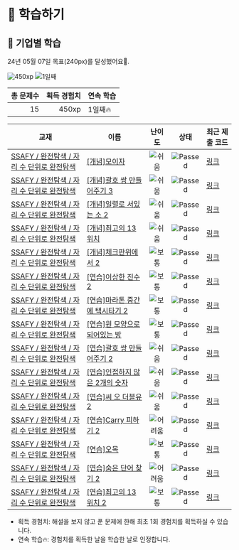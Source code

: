# 📖 학습하기

## 🚀 기업별 학습
24년 05월 07일 목표(240px)를 달성했어요🥳.

![450xp](https://img.shields.io/badge/EXP-450xp-%235cb85c.svg?for-the-badge)
![1일째](https://img.shields.io/badge/연속학습-1일째-%23E34F26.svg?for-the-badge)

|총 문제수|획득 경험치|연속 학습|
|---:|---:|---|
15|450xp|1일째🔥|

|교재|이름|난이도|상태|최근 제출 코드|
|---|---|:---:|:---:|---|
|[SSAFY / 완전탐색 / 자리 수 단위로 완전탐색](https://www.codetree.ai/missions?missionId=20)|[[개념]모이자](https://www.codetree.ai/missions/20/problems/gather)|![쉬움][easy]|![Passed][passed]|[링크](https://github.com/KimSangOuk/codetree-TILs/blob/main/240507/%EB%AA%A8%EC%9D%B4%EC%9E%90/gather.py)|
|[SSAFY / 완전탐색 / 자리 수 단위로 완전탐색](https://www.codetree.ai/missions?missionId=20)|[[개념]괄호 쌍 만들어주기 3](https://www.codetree.ai/missions/20/problems/pair-parentheses-3)|![쉬움][easy]|![Passed][passed]|[링크](https://github.com/KimSangOuk/codetree-TILs/blob/main/240507/%EA%B4%84%ED%98%B8%20%EC%8C%8D%20%EB%A7%8C%EB%93%A4%EC%96%B4%EC%A3%BC%EA%B8%B0%203/pair-parentheses-3.py)|
|[SSAFY / 완전탐색 / 자리 수 단위로 완전탐색](https://www.codetree.ai/missions?missionId=20)|[[개념]일렬로 서있는 소 2](https://www.codetree.ai/missions/20/problems/cattle-in-a-rowing-up-2)|![쉬움][easy]|![Passed][passed]|[링크](https://github.com/KimSangOuk/codetree-TILs/blob/main/240507/%EC%9D%BC%EB%A0%AC%EB%A1%9C%20%EC%84%9C%EC%9E%88%EB%8A%94%20%EC%86%8C%202/cattle-in-a-rowing-up-2.py)|
|[SSAFY / 완전탐색 / 자리 수 단위로 완전탐색](https://www.codetree.ai/missions?missionId=20)|[[개념]최고의 13위치](https://www.codetree.ai/missions/20/problems/best-place-of-13)|![쉬움][easy]|![Passed][passed]|[링크](https://github.com/KimSangOuk/codetree-TILs/blob/main/240507/%EC%B5%9C%EA%B3%A0%EC%9D%98%2013%EC%9C%84%EC%B9%98/best-place-of-13.py)|
|[SSAFY / 완전탐색 / 자리 수 단위로 완전탐색](https://www.codetree.ai/missions?missionId=20)|[[개념]체크판위에서 2](https://www.codetree.ai/missions/20/problems/on-the-checkboard-2)|![보통][medium]|![Passed][passed]|[링크](https://github.com/KimSangOuk/codetree-TILs/blob/main/240507/%EC%B2%B4%ED%81%AC%ED%8C%90%EC%9C%84%EC%97%90%EC%84%9C%202/on-the-checkboard-2.py)|
|[SSAFY / 완전탐색 / 자리 수 단위로 완전탐색](https://www.codetree.ai/missions?missionId=20)|[[연습]이상한 진수 2](https://www.codetree.ai/missions/20/problems/awkward-digits-2)|![보통][medium]|![Passed][passed]|[링크](https://github.com/KimSangOuk/codetree-TILs/blob/main/240507/%EC%9D%B4%EC%83%81%ED%95%9C%20%EC%A7%84%EC%88%98%202/awkward-digits-2.py)|
|[SSAFY / 완전탐색 / 자리 수 단위로 완전탐색](https://www.codetree.ai/missions?missionId=20)|[[연습]마라톤 중간에 택시타기 2](https://www.codetree.ai/missions/20/problems/taking-a-taxi-in-the-middle-of-the-marathon-2)|![보통][medium]|![Passed][passed]|[링크](https://github.com/KimSangOuk/codetree-TILs/blob/main/240507/%EB%A7%88%EB%9D%BC%ED%86%A4%20%EC%A4%91%EA%B0%84%EC%97%90%20%ED%83%9D%EC%8B%9C%ED%83%80%EA%B8%B0%202/taking-a-taxi-in-the-middle-of-the-marathon-2.py)|
|[SSAFY / 완전탐색 / 자리 수 단위로 완전탐색](https://www.codetree.ai/missions?missionId=20)|[[연습]원 모양으로 되어있는 방](https://www.codetree.ai/missions/20/problems/a-room-in-a-circle)|![보통][medium]|![Passed][passed]|[링크](https://github.com/KimSangOuk/codetree-TILs/blob/main/240507/%EC%9B%90%20%EB%AA%A8%EC%96%91%EC%9C%BC%EB%A1%9C%20%EB%90%98%EC%96%B4%EC%9E%88%EB%8A%94%20%EB%B0%A9/a-room-in-a-circle.py)|
|[SSAFY / 완전탐색 / 자리 수 단위로 완전탐색](https://www.codetree.ai/missions?missionId=20)|[[연습]괄호 쌍 만들어주기 2](https://www.codetree.ai/missions/20/problems/pair-parentheses-2)|![쉬움][easy]|![Passed][passed]|[링크](https://github.com/KimSangOuk/codetree-TILs/blob/main/240507/%EA%B4%84%ED%98%B8%20%EC%8C%8D%20%EB%A7%8C%EB%93%A4%EC%96%B4%EC%A3%BC%EA%B8%B0%202/pair-parentheses-2.py)|
|[SSAFY / 완전탐색 / 자리 수 단위로 완전탐색](https://www.codetree.ai/missions?missionId=20)|[[연습]인접하지 않은 2개의 숫자](https://www.codetree.ai/missions/20/problems/two-non-adjacent-numbers)|![쉬움][easy]|![Passed][passed]|[링크](https://github.com/KimSangOuk/codetree-TILs/blob/main/240507/%EC%9D%B8%EC%A0%91%ED%95%98%EC%A7%80%20%EC%95%8A%EC%9D%80%202%EA%B0%9C%EC%9D%98%20%EC%88%AB%EC%9E%90/two-non-adjacent-numbers.py)|
|[SSAFY / 완전탐색 / 자리 수 단위로 완전탐색](https://www.codetree.ai/missions?missionId=20)|[[연습]씨 오 더블유 2](https://www.codetree.ai/missions/20/problems/c-o-w-2)|![쉬움][easy]|![Passed][passed]|[링크](https://github.com/KimSangOuk/codetree-TILs/blob/main/240507/%EC%94%A8%20%EC%98%A4%20%EB%8D%94%EB%B8%94%EC%9C%A0%202/c-o-w-2.py)|
|[SSAFY / 완전탐색 / 자리 수 단위로 완전탐색](https://www.codetree.ai/missions?missionId=20)|[[연습]Carry 피하기 2](https://www.codetree.ai/missions/20/problems/escaping-carry-2)|![어려움][hard]|![Passed][passed]|[링크](https://github.com/KimSangOuk/codetree-TILs/blob/main/240507/Carry%20%ED%94%BC%ED%95%98%EA%B8%B0%202/escaping-carry-2.py)|
|[SSAFY / 완전탐색 / 자리 수 단위로 완전탐색](https://www.codetree.ai/missions?missionId=20)|[[연습]오목](https://www.codetree.ai/missions/20/problems/O-mok)|![보통][medium]|![Passed][passed]|[링크](https://github.com/KimSangOuk/codetree-TILs/blob/main/240507/%EC%98%A4%EB%AA%A9/O-mok.py)|
|[SSAFY / 완전탐색 / 자리 수 단위로 완전탐색](https://www.codetree.ai/missions?missionId=20)|[[연습]숨은 단어 찾기 2](https://www.codetree.ai/missions/20/problems/find-hidden-words-2)|![어려움][hard]|![Passed][passed]|[링크](https://github.com/KimSangOuk/codetree-TILs/blob/main/240507/%EC%88%A8%EC%9D%80%20%EB%8B%A8%EC%96%B4%20%EC%B0%BE%EA%B8%B0%202/find-hidden-words-2.py)|
|[SSAFY / 완전탐색 / 자리 수 단위로 완전탐색](https://www.codetree.ai/missions?missionId=20)|[[연습]최고의 13위치 2](https://www.codetree.ai/missions/20/problems/best-place-of-13-2)|![보통][medium]|![Passed][passed]|[링크](https://github.com/KimSangOuk/codetree-TILs/blob/main/240507/%EC%B5%9C%EA%B3%A0%EC%9D%98%2013%EC%9C%84%EC%B9%98%202/best-place-of-13-2.py)|


* 획득 경험치: 해설을 보지 않고 푼 문제에 한해 최초 1회 경험치를 획득하실 수 있습니다.
* 연속 학습🔥: 경험치를 획득한 날을 학습한 날로 인정합니다.










[b5]: https://img.shields.io/badge/Bronze_5-%235D3E31.svg
[b4]: https://img.shields.io/badge/Bronze_4-%235D3E31.svg
[b3]: https://img.shields.io/badge/Bronze_3-%235D3E31.svg
[b2]: https://img.shields.io/badge/Bronze_2-%235D3E31.svg
[b1]: https://img.shields.io/badge/Bronze_1-%235D3E31.svg
[s5]: https://img.shields.io/badge/Silver_5-%23394960.svg
[s4]: https://img.shields.io/badge/Silver_4-%23394960.svg
[s3]: https://img.shields.io/badge/Silver_3-%23394960.svg
[s2]: https://img.shields.io/badge/Silver_2-%23394960.svg
[s1]: https://img.shields.io/badge/Silver_1-%23394960.svg
[g5]: https://img.shields.io/badge/Gold_5-%23FFC433.svg
[g4]: https://img.shields.io/badge/Gold_4-%23FFC433.svg
[g3]: https://img.shields.io/badge/Gold_3-%23FFC433.svg
[g2]: https://img.shields.io/badge/Gold_2-%23FFC433.svg
[g1]: https://img.shields.io/badge/Gold_1-%23FFC433.svg
[p5]: https://img.shields.io/badge/Platinum_5-%2376DDD8.svg
[p4]: https://img.shields.io/badge/Platinum_4-%2376DDD8.svg
[p3]: https://img.shields.io/badge/Platinum_3-%2376DDD8.svg
[p2]: https://img.shields.io/badge/Platinum_2-%2376DDD8.svg
[p1]: https://img.shields.io/badge/Platinum_1-%2376DDD8.svg
[passed]: https://img.shields.io/badge/Passed-%23009D27.svg
[failed]: https://img.shields.io/badge/Failed-%23D24D57.svg
[easy]: https://img.shields.io/badge/쉬움-%235cb85c.svg?for-the-badge
[medium]: https://img.shields.io/badge/보통-%23FFC433.svg?for-the-badge
[hard]: https://img.shields.io/badge/어려움-%23D24D57.svg?for-the-badge